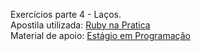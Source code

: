 Exercícios parte 4 - Laços.<br>
Apostila utilizada: [Ruby na Pratica](https://ifrnead.github.io/rubynapratica/contents/programacao_estruturada/lista_exercicios_4.html) <br>
Material de apoio: [Estágio em Programação](https://infosimples.github.io/estagio-em-programacao/aulas/03/01_ruby/)
